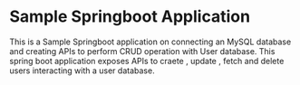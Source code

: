 # Sample Springboot Application
This is a Sample Springboot application on connecting an MySQL database and creating APIs to perform CRUD operation with User database.
This spring boot application exposes APIs to craete , update , fetch and delete users interacting with a user database.
